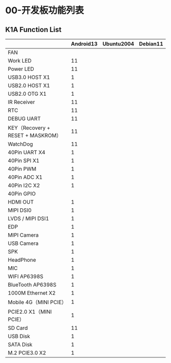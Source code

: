 # 00-开发板功能列表





## K1A Function List

|                                   | Android13 | Ubuntu2004 | Debian11 |
| --------------------------------- | --------- | ---------- | -------- |
| FAN                               |           |            |          |
| Work LED                          | 11        |            |          |
| Power LED                         | 11        |            |          |
| USB3.0 HOST X1                    | 1         |            |          |
| USB2.0 HOST X1                    | 1         |            |          |
| USB2.0 OTG X1                     | 1         |            |          |
| IR Receiver                       | 11        |            |          |
| RTC                               | 11        |            |          |
| DEBUG UART                        | 11        |            |          |
| KEY（Recovery + RESET + MASKROM） | 11        |            |          |
| WatchDog                          | 11        |            |          |
| 40Pin UART X4                     | 1         |            |          |
| 40Pin SPI X1                      | 1         |            |          |
| 40Pin PWM                         | 1         |            |          |
| 40Pin ADC X1                      | 1         |            |          |
| 40Pin I2C X2                      | 1         |            |          |
| 40Pin GPIO                        |           |            |          |
| HDMI OUT                          | 1         |            |          |
| MIPI DSI0                         | 1         |            |          |
| LVDS / MIPI DSI1                  | 1         |            |          |
| EDP                               | 1         |            |          |
| MIPI Camera                       | 1         |            |          |
| USB Camera                        | 1         |            |          |
| SPK                               | 1         |            |          |
| HeadPhone                         | 1         |            |          |
| MIC                               | 1         |            |          |
| WIFI AP6398S                      | 1         |            |          |
| BlueTooth AP6398S                 | 1         |            |          |
| 1000M Ethernet X2                 | 1         |            |          |
| Mobile 4G（MINI PCIE）            | 1         |            |          |
| PCIE2.0 X1（MINI PCIE）           | 1         |            |          |
| SD Card                           | 11        |            |          |
| USB Disk                          | 1         |            |          |
| SATA Disk                         | 1         |            |          |
| M.2 PCIE3.0 X2                    | 1         |            |          |
